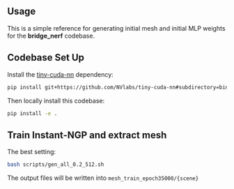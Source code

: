 ## Usage

This is a simple reference for generating initial mesh and initial MLP weights for the **bridge_nerf** codebase.

## Codebase Set Up

Install the [tiny-cuda-nn](https://github.com/NVlabs/tiny-cuda-nn) dependency:

```bash
pip install git+https://github.com/NVlabs/tiny-cuda-nn#subdirectory=bindings/torch
```

Then locally install this codebase:
```bash
pip install -e .
```

## Train Instant-NGP and extract mesh

The best setting:
```bash
bash scripts/gen_all_0.2_512.sh
```
The output files will be written into `mesh_train_epoch35000/{scene}`